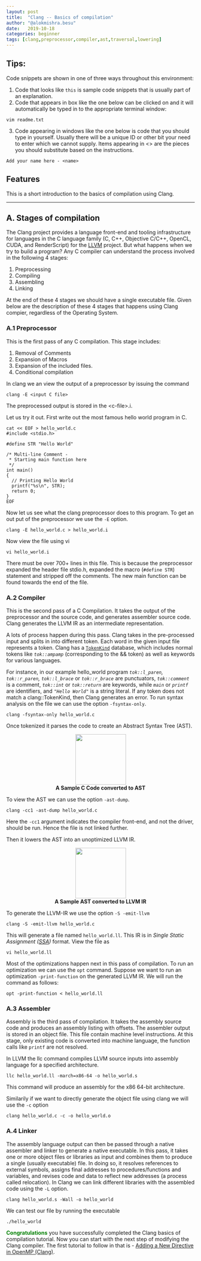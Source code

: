 ```yaml
---
layout: post
title:  "Clang -- Basics of compilation"
author: "@alokmishra.besu"
date:   2019-10-18
categories: beginner
tags: [clang,preprocessor,compiler,ast,traversal,lowering]
---
```


## **Tips:**

Code snippets are shown in one of three ways throughout this environment:

1. Code that looks like `this` is sample code snippets that is usually part of an explanation.
2. Code that appears in box like the one below can be clicked on and it will automatically be typed in to the appropriate terminal window:
```.term1
vim readme.txt
```

3. Code appearing in windows like the one below is code that you should type in yourself. Usually there will be a unique ID or other bit your need to enter which we cannot supply. Items appearing in <> are the pieces you should substitute based on the instructions.
```
Add your name here - <name>
```

## **Features**
This is a short introduction to the basics of compilation using Clang.

---

## **A. Stages of compilation**
The Clang project provides a language front-end and tooling infrastructure for languages in the C language family (C, C++, Objective C/C++, OpenCL, CUDA, and RenderScript) for the [LLVM](http://www.llvm.org) project. 
But what happens when we try to build a program? Any C compiler can understand the process involved in the following 4 stages:
1. Preprocessing
2. Compiling
3. Assembling
4. Linking

At the end of these 4 stages we should have a single executable file. Given below are the description of these 4 stages that happens using Clang compier, regardless of the Operating System.

### **A.1 Preprocessor**
This is the first pass of any C compilation. This stage includes:
1. Removal of Comments
2. Expansion of Macros
3. Expansion of the included files.
4. Conditional compilation

In clang we an view the output of a preprocessor by issuing the command
```
clang -E <input C file>
```
The preprocessed output is stored in the &lt;c-file>.i.

Let us try it out.
First write out the most famous hello world program in C.
```.term1
cat << EOF > hello_world.c
#include <stdio.h>

#define STR "Hello World"

/* Multi-line Comment - 
 * Starting main function here
 */
int main()
{
  // Printing Hello World
  printf("%s\n", STR);
  return 0;
}
EOF
```

Now let us see what the clang preprocessor does to this program. 
To get an out put of the preprocessor we use the `-E` option.
```.term1
clang -E hello_world.c > hello_world.i
```

Now view the file using vi
```.term1
vi hello_world.i
```

There must be over 700+ lines in this file. 
This is because the preprocessor expanded the header file stdio.h, expanded the macro (`#define STR`) statement and stripped off the comments. 
The new main function can be found towards the end of the file.

### **A.2 Compiler**
This is the second pass of a C Compilation. 
It takes the output of the preprocessor and the source code, and generates assembler source code.
Clang generates the LLVM IR as an intermediate representation. 

A lots of process happen during this pass.
Clang takes in the pre-processed input and splits in into different token.
Each word in the given input file represents a token.
Clang has a [`TokenKind`](https://clang.llvm.org/doxygen/TokenKinds_8h.html) database, which includes normal tokens like *`tok::ampamp`* (corresponding to the && token) as well as keywords for various languages.

For instance, in our example hello_world program *`tok::l_paren`, `tok::r_paren`, `tok::l_brace`* or *`tok::r_brace`* are punctuators, *`tok::comment`* is a comment, *`tok::int`* or *`tok::return`* are keywords, while *`main`* or *`printf`* are identifiers, and *`"Hello World"`* is a string literal.
If any token does not match a clang::TokenKind, then Clang generates an error.
To run syntax analysis on the file we can use the option `-fsyntax-only`.
```.term1
clang -fsyntax-only hello_world.c
```

Once tokenized it parses the code to create an Abstract Syntax Tree (AST).
<p style="text-align: center;">
<img src="/images/code-to-ast.png" height="135"/> 
<br>
<b>A Sample C Code converted to AST</b>
</p>

To view the AST we can use the option `-ast-dump`.
```.term1
clang -cc1 -ast-dump hello_world.c
```
Here the `-cc1` argument indicates the compiler front-end, and not the driver, should be run. Hence the file is not linked further.

Then it lowers the AST into an unoptimized LLVM IR.
<p style="text-align: center;">
<img src="/images/ast-to-llvmir.png" height="135"/> 
<br>
<b>A Sample AST converted to LLVM IR</b>
</p>

To generate the LLVM-IR we use the option `-S -emit-llvm`
```.term1
clang -S -emit-llvm hello_world.c
```

This will generate a file named `hello_world.ll`. 
This IR is in *Single Static Assignment ([SSA](https://wiki.aalto.fi/display/t1065450/LLVM+SSA))* format.
View the file as
```.term1
vi hello_world.ll
```

Most of the optimizations happen next in this pass of compilation.
To run an optimization we can use the `opt` command.
Suppose we want to run an optimization `-print-function` on the generated LLVM IR. We will run the command as follows:
```.term1
opt -print-function < hello_world.ll
```

### **A.3 Assembler**
Assembly is the third pass of compilation. 
It takes the assembly source code and produces an assembly listing with offsets. 
The assembler output is stored in an object file.
This file contain machine level instructions. 
At this stage, only existing code is converted into machine language, the function calls like `printf` are not resolved.

In LLVM the llc command compiles LLVM source inputs into assembly language for a specified architecture.
```.term1
llc hello_world.ll -march=x86-64 -o hello_world.s
```
This command will produce an assembly for the x86 64-bit architecture.

Similarily if we want to directly generate the object file using clang we will use the `-c` option
```.term1
clang hello_world.c -c -o hello_world.o
```

### **A.4 Linker**
The assembly language output can then be passed through a native assembler and linker to generate a native executable.
In this pass, it takes one or more object files or libraries as input and combines them to produce a single (usually executable) file. 
In doing so, it resolves references to external symbols, assigns final addresses to procedures/functions and variables, and revises code and data to reflect new addresses (a process called relocation).
In Clang we can link different libraries with the assembled code using the `-L` option.

```.term1
clang hello_world.s -Wall -o hello_world
```

We can test our file by running the executable
```.term1
./hello_world
```

<span style="color:green">**Congratulations**</span> you have successfully completed the Clang basics of compilation tutorial. 
Now you can start with the next step of modifying the Clang compiler.
The first tutorial to follow in that is - [Adding a New Directive in OpenMP (Clang)](http://www.freecompilercamp.org/new-directive-llvm).

